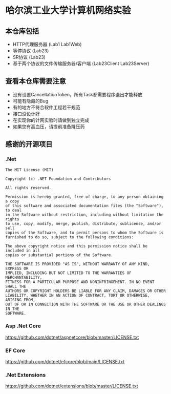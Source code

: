 # 哈尔滨工业大学计算机网络实验

## 本仓库包括

- HTTP代理服务器 (Lab1 Lab1Web)
- 等停协议 (Lab23)
- SR协议 (Lab23)
- 基于两个协议的文件传输服务器/客户端 (Lab23Client Lab23Server)

## 查看本仓库需要注意

- 没有设置CancellationToken，所有Task都需要程序退出才能释放
- 可能有隐藏的Bug
- 有的地方不符合软件工程若干规范
- 接口没设计好
- 在实现你的计网实验时请做到独立完成
- 如果您有高血压，请提前准备降压药

## 感谢的开源项目

### .Net 

```
The MIT License (MIT)

Copyright (c) .NET Foundation and Contributors

All rights reserved.

Permission is hereby granted, free of charge, to any person obtaining a copy
of this software and associated documentation files (the "Software"), to deal
in the Software without restriction, including without limitation the rights
to use, copy, modify, merge, publish, distribute, sublicense, and/or sell
copies of the Software, and to permit persons to whom the Software is
furnished to do so, subject to the following conditions:

The above copyright notice and this permission notice shall be included in all
copies or substantial portions of the Software.

THE SOFTWARE IS PROVIDED "AS IS", WITHOUT WARRANTY OF ANY KIND, EXPRESS OR
IMPLIED, INCLUDING BUT NOT LIMITED TO THE WARRANTIES OF MERCHANTABILITY,
FITNESS FOR A PARTICULAR PURPOSE AND NONINFRINGEMENT. IN NO EVENT SHALL THE
AUTHORS OR COPYRIGHT HOLDERS BE LIABLE FOR ANY CLAIM, DAMAGES OR OTHER
LIABILITY, WHETHER IN AN ACTION OF CONTRACT, TORT OR OTHERWISE, ARISING FROM,
OUT OF OR IN CONNECTION WITH THE SOFTWARE OR THE USE OR OTHER DEALINGS IN THE
SOFTWARE.
```

### Asp .Net Core

https://github.com/dotnet/aspnetcore/blob/master/LICENSE.txt

### EF Core

https://github.com/dotnet/efcore/blob/main/LICENSE.txt

### .Net Extensions
 
https://github.com/dotnet/extensions/blob/master/LICENSE.txt
